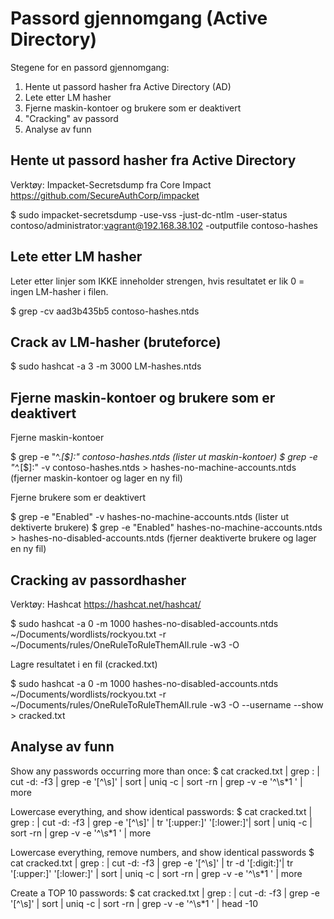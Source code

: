 # Passord gjennomgang (Active Directory)

Stegene for en passord gjennomgang:
1. Hente ut passord hasher fra Active Directory (AD)
2. Lete etter LM hasher
3. Fjerne maskin-kontoer og brukere som er deaktivert
4. "Cracking" av passord
5. Analyse av funn


## Hente ut passord hasher fra Active Directory

Verktøy: Impacket-Secretsdump fra Core Impact
https://github.com/SecureAuthCorp/impacket

$ sudo impacket-secretsdump -use-vss -just-dc-ntlm -user-status contoso/administrator:vagrant@192.168.38.102 -outputfile contoso-hashes


## Lete etter LM hasher

Leter etter linjer som IKKE inneholder strengen, hvis resultatet er lik 0 = ingen LM-hasher i filen.

$ grep -cv aad3b435b5 contoso-hashes.ntds


## Crack av LM-hasher (bruteforce)

$ sudo hashcat -a 3 -m 3000 LM-hashes.ntds


## Fjerne maskin-kontoer og brukere som er deaktivert 

Fjerne maskin-kontoer

$ grep -e "^.*[\$]:" contoso-hashes.ntds (lister ut maskin-kontoer)
$ grep -e "^.*[\$]:" -v contoso-hashes.ntds > hashes-no-machine-accounts.ntds (fjerner maskin-kontoer og lager en ny fil)

Fjerne brukere som er deaktivert

$ grep -e "Enabled" -v hashes-no-machine-accounts.ntds (lister ut dektiverte brukere)
$ grep -e "Enabled" hashes-no-machine-accounts.ntds > hashes-no-disabled-accounts.ntds (fjerner deaktiverte brukere og lager en ny fil)


## Cracking av passordhasher

Verktøy: Hashcat
https://hashcat.net/hashcat/

$ sudo hashcat -a 0 -m 1000 hashes-no-disabled-accounts.ntds ~/Documents/wordlists/rockyou.txt -r ~/Documents/rules/OneRuleToRuleThemAll.rule -w3 -O

Lagre resultatet i en fil (cracked.txt)
	
$ sudo hashcat -a 0 -m 1000 hashes-no-disabled-accounts.ntds ~/Documents/wordlists/rockyou.txt -r ~/Documents/rules/OneRuleToRuleThemAll.rule -w3 -O --username --show > cracked.txt 


## Analyse av funn

Show any passwords occurring more than once:
$ cat cracked.txt | grep : | cut -d: -f3 | grep -e '[^\s]' | sort | uniq -c | sort -rn | grep -v -e '^\s*1 ' | more

Lowercase everything, and show identical passwords:
$ cat cracked.txt | grep : | cut -d: -f3 | grep -e '[^\s]' | tr '[:upper:]' '[:lower:]'| sort | uniq -c | sort -rn | grep -v -e '^\s*1 ' | more

Lowercase everything, remove numbers, and show identical passwords
$ cat cracked.txt | grep : | cut -d: -f3 | grep -e '[^\s]' | tr -d '[:digit:]'| tr '[:upper:]' '[:lower:]' | sort | uniq -c | sort -rn | grep -v -e '^\s*1 ' | more

Create a TOP 10 passwords:
$ cat cracked.txt | grep : | cut -d: -f3 | grep -e '[^\s]' | sort | uniq -c | sort -rn | grep -v -e '^\s*1 ' | head -10 



